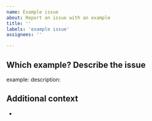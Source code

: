 ```yaml
---
name: Example issue 
about: Report an issue with an example
title: ''
labels: 'example issue'
assignees: ''

---
```

## Which example? Describe the issue

example:
description:

## Additional context

-
